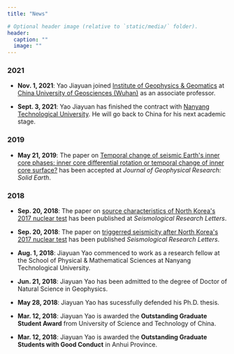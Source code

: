 ```yaml
---
title: "News"

# Optional header image (relative to `static/media/` folder).
header:
  caption: ""
  image: ""
---
```


### 2021

- **Nov. 1, 2021**:
  Yao Jiayuan joined
  [Institute of Geophysics & Geomatics](https://dkxy.cug.edu.cn/) at
  [China University of Geosciences (Wuhan)](https://www.cug.edu.cn/)
  as an associate professor.

- **Sept. 3, 2021**:
  Yao Jiayuan has finished the contract with
  [Nanyang Technological University](http://spms.ntu.edu.sg/).
  He will go back to China for his next academic stage.

### 2019

-  **May 21, 2019**:
   The paper on
   [Temporal change of seismic Earth's inner core phases: inner core differential rotation or temporal change of inner core surface?](https://doi.org/10.1029/2019JB017532)
   has been accepted at *Journal of Geophysical Research: Solid Earth*.

### 2018

-  **Sep. 20, 2018**:
   The paper on
   [source characteristics of North Korea's 2017 nuclear test](https://doi.org/10.1785/0220180134)
   has been published at *Seismological Research Letters*.

-  **Sep. 20, 2018**:
   The paper on
   [triggerred seismicity after North Korea's 2017 nuclear test](https://doi.org/10.1785/0220180135)
   has been published *Seismological Research Letters*.

-  **Aug. 1, 2018**:
   Jiayuan Yao commenced to work as a research fellow at the School of
   Physical & Mathematical Sciences at Nanyang Technological University.

-  **Jun. 21, 2018**:
   Jiayuan Yao has been admitted to the degree of Doctor of Natural Science in Geophysics.

-  **May 28, 2018**:
   Jiayuan Yao has sucessfully defended his Ph.D. thesis.

-  **Mar. 12, 2018**:
   Jiayuan Yao is awarded the **Outstanding Graduate Student Award**
   from University of Science and Technology of China.

-  **Mar. 12, 2018**:
   Jiayuan Yao is awarded the **Outstanding Graduate Students with Good Conduct**
   in Anhui Province.
